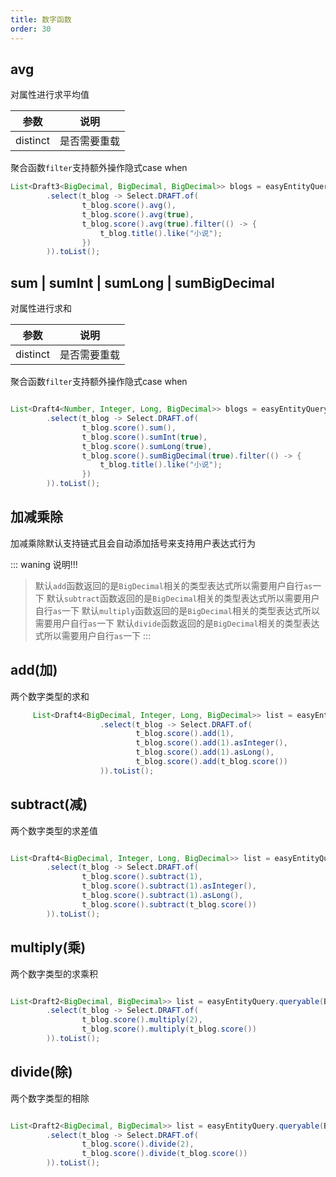 ```yaml
---
title: 数字函数
order: 30
---
```


## avg
对属性进行求平均值


参数  | 说明  
---  | --- 
distinct  | 是否需要重载

聚合函数`filter`支持额外操作隐式case when

```java
List<Draft3<BigDecimal, BigDecimal, BigDecimal>> blogs = easyEntityQuery.queryable(BlogEntity.class)
        .select(t_blog -> Select.DRAFT.of(
                t_blog.score().avg(),
                t_blog.score().avg(true),
                t_blog.score().avg(true).filter(() -> {
                    t_blog.title().like("小说");
                })
        )).toList();
```


## sum | sumInt | sumLong | sumBigDecimal
对属性进行求和

参数  | 说明  
---  | --- 
distinct  | 是否需要重载

聚合函数`filter`支持额外操作隐式case when

```java

List<Draft4<Number, Integer, Long, BigDecimal>> blogs = easyEntityQuery.queryable(BlogEntity.class)
        .select(t_blog -> Select.DRAFT.of(
                t_blog.score().sum(),
                t_blog.score().sumInt(true),
                t_blog.score().sumLong(true),
                t_blog.score().sumBigDecimal(true).filter(() -> {
                    t_blog.title().like("小说");
                })
        )).toList();
```



## 加减乘除

加减乘除默认支持链式且会自动添加括号来支持用户表达式行为

::: waning 说明!!!
> 默认`add`函数返回的是`BigDecimal`相关的类型表达式所以需要用户自行`as`一下
> 默认`subtract`函数返回的是`BigDecimal`相关的类型表达式所以需要用户自行`as`一下
> 默认`multiply`函数返回的是`BigDecimal`相关的类型表达式所以需要用户自行`as`一下
> 默认`divide`函数返回的是`BigDecimal`相关的类型表达式所以需要用户自行`as`一下
:::

## add(加)
两个数字类型的求和

```java
     List<Draft4<BigDecimal, Integer, Long, BigDecimal>> list = easyEntityQuery.queryable(BlogEntity.class)
                    .select(t_blog -> Select.DRAFT.of(
                            t_blog.score().add(1),
                            t_blog.score().add(1).asInteger(),
                            t_blog.score().add(1).asLong(),
                            t_blog.score().add(t_blog.score())
                    )).toList();
```

## subtract(减)
两个数字类型的求差值

```java

List<Draft4<BigDecimal, Integer, Long, BigDecimal>> list = easyEntityQuery.queryable(BlogEntity.class)
        .select(t_blog -> Select.DRAFT.of(
                t_blog.score().subtract(1),
                t_blog.score().subtract(1).asInteger(),
                t_blog.score().subtract(1).asLong(),
                t_blog.score().subtract(t_blog.score())
        )).toList();
```

## multiply(乘)
两个数字类型的求乘积

```java

List<Draft2<BigDecimal, BigDecimal>> list = easyEntityQuery.queryable(BlogEntity.class)
        .select(t_blog -> Select.DRAFT.of(
                t_blog.score().multiply(2),
                t_blog.score().multiply(t_blog.score())
        )).toList();
```

## divide(除)
两个数字类型的相除

```java

List<Draft2<BigDecimal, BigDecimal>> list = easyEntityQuery.queryable(BlogEntity.class)
        .select(t_blog -> Select.DRAFT.of(
                t_blog.score().divide(2),
                t_blog.score().divide(t_blog.score())
        )).toList();
```